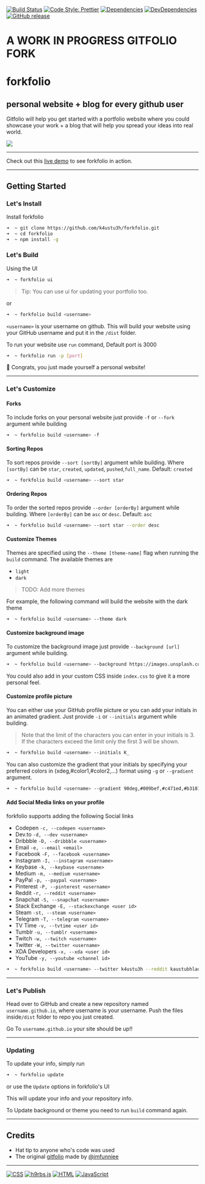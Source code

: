 [![Build Status](https://img.shields.io/travis/com/k4ustu3h/forkfolio?style=for-the-badge)](https://travis-ci.com/github/k4ustu3h/forkfolio)
[![Code Style: Prettier](https://img.shields.io/badge/code_style-prettier-ff69b4.svg?logo=prettier&style=for-the-badge)](https://github.com/prettier/prettier)
[![Dependencies](https://img.shields.io/david/k4ustu3h/forkfolio?style=for-the-badge)](https://david-dm.org/k4ustu3h/forkfolio)
[![DevDependencies](https://img.shields.io/david/dev/k4ustu3h/forkfolio?style=for-the-badge)](https://david-dm.org/k4ustu3h/forkfolio?type=dev)
[![GitHub release](https://img.shields.io/github/release/imfunniee/gitfolio.svg?style=for-the-badge)](https://github.com/imfunniee/gitfolio/releases/latest)

# A WORK IN PROGRESS GITFOLIO FORK

# forkfolio

## personal website + blog for every github user

Gitfolio will help you get started with a portfolio website where you could showcase your work + a blog that will help you spread your ideas into real world.

<img src="https://i.imgur.com/eA6clZr.png">

---

Check out this [live demo](https://k4ustu3h.cf) to see forkfolio in action.

---

## Getting Started

### Let's Install

Install forkfolio

```sh
➜  ~ git clone https://github.com/k4ustu3h/forkfolio.git
➜  ~ cd forkfolio
➜  ~ npm install -g
```

### Let's Build

Using the UI

```sh
➜  ~ forkfolio ui
```

> Tip: You can use ui for updating your portfolio too.

or

```sh
➜  ~ forkfolio build <username>
```

`<username>` is your username on github. This will build your website using your GitHub username and put it in the `/dist` folder.

To run your website use `run` command, Default port is 3000

```sh
➜  ~ forkfolio run -p [port]
```

🎉 Congrats, you just made yourself a personal website!

---

### Let's Customize

#### Forks

To include forks on your personal website just provide `-f` or `--fork` argument while building

```sh
➜  ~ forkfolio build <username> -f
```

#### Sorting Repos

To sort repos provide `--sort [sortBy]` argument while building. Where `[sortBy]` can be `star`, `created`, `updated`, `pushed`,`full_name`. Default: `created`

```sh
➜  ~ forkfolio build <username> --sort star
```

#### Ordering Repos

To order the sorted repos provide `--order [orderBy]` argument while building. Where `[orderBy]` can be `asc` or `desc`. Default: `asc`

```sh
➜  ~ forkfolio build <username> --sort star --order desc
```

#### Customize Themes

Themes are specified using the `--theme [theme-name]` flag when running the `build` command. The available themes are

-   `light`
-   `dark`

> TODO: Add more themes

For example, the following command will build the website with the dark theme

```sh
➜  ~ forkfolio build <username> --theme dark
```

#### Customize background image

To customize the background image just provide `--background [url]` argument while building.

```sh
➜  ~ forkfolio build <username> --background https://images.unsplash.com/photo-1557277770-baf0ca74f908?w=1634
```

You could also add in your custom CSS inside `index.css` to give it a more personal feel.

#### Customize profile picture

You can either use your GitHub profile picture or you can add your initials in an animated gradient. Just provide `-i` or `--initials` argument while building.

> Note that the limit of the characters you can enter in your initials is 3. If the characters exceed the limit only the first 3 will be shown.

```sh
➜  ~ forkfolio build <username> --initials K_
```

You can also customize the gradient that your initials by specifying your preferred colors in (xdeg,#color1,#color2,...) format using `-g` or `--gradient` argument.

```sh
➜  ~ forkfolio build <username> --gradient 90deg,#009bef,#c471ed,#b31818
```

#### Add Social Media links on your profile

forkfolio supports adding the following Social links

-   Codepen `-c, --codepen <username>`
-   Dev.to `-d, --dev <username>`
-   Dribbble `-D, --dribbble <username>`
-   Email `-e, --email <email>`
-   Facebook `-F, --facebook <username>`
-   Instagram `-I, --instagram <username>`
-   Keybase `-k, --keybase <username>`
-   Medium `-m, --medium <username>`
-   PayPal `-p, --paypal <username>`
-   Pinterest `-P, --pinterest <username>`
-   Reddit `-r, --reddit <username>`
-   Snapchat `-S, --snapchat <username>`
-   Stack Exchange `-E, --stackexchange <user id>`
-   Steam `-st, --steam <username>`
-   Telegram `-T, --telegram <username>`
-   TV Time `-v, --tvtime <user id>`
-   Tumblr `-u, --tumblr <username>`
-   Twitch `-w, --twitch <username>`
-   Twitter `-W, --twitter <username>`
-   XDA Developers `-x, --xda <user id>`
-   YouTube `-y, --youtube <channel id>`

```sh
➜  ~ forkfolio build <username> --twitter k4ustu3h --reddit kaustubhladiya
```

---

### Let's Publish

Head over to GitHub and create a new repository named `username.github.io`, where username is your username. Push the files inside`/dist` folder to repo you just created.

Go To `username.github.io` your site should be up!!

---

### Updating

To update your info, simply run

```sh
➜  ~ forkfolio update
```

or use the `Update` options in forkfolio's UI

This will update your info and your repository info.

To Update background or theme you need to run `build` command again.

---

## Credits

-   Hat tip to anyone who's code was used
-   The original [gitfolio](https://github.com/imfunniee/gitfolio) made by [@imfunniee](https://github.com/imfunniee/)

---

[![CSS](https://img.shields.io/badge/uses-css-1572B6?logo=css3&style=for-the-badge)](https://github.com/topics/css)
[![h9rbs.js](https://img.shields.io/badge/uses-h9rbs.js-473349?style=for-the-badge)](https://html9responsiveboilerstrapjs.com/)
[![HTML](https://img.shields.io/badge/uses-html-E34F26?logo=html5&style=for-the-badge)](https://github.com/topics/html)
[![JavaScript](https://img.shields.io/badge/made_with-javascript-F7DF1E?logo=javascript&style=for-the-badge)](https://github.com/topics/javascript)

